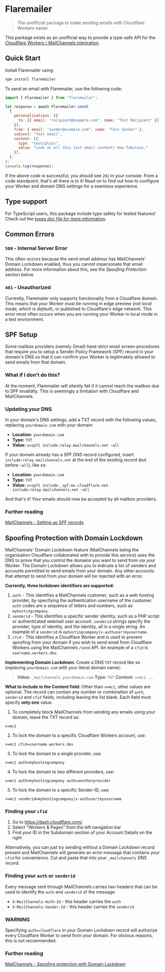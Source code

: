 # Flaremailer
> The unofficial package to make sending emails with Cloudflare Workers easier.

This package exists as an unofficial way to provide a type-safe API for the [Cloudflare Workers / MailChannels integration](https://blog.cloudflare.com/sending-email-from-workers-with-mailchannels/).

## Quick Start
Install Flaremailer using:
```bash
npm install flaremailer
```

To send an email with Flaremailer, use the following code:
```js
import { Flaremailer } from "flaremailer";

let response = await Flaremailer.send(
  {
    personalizations: [{
      to: [{ email: "recipient@example.com", name: "Test Recipient" }],
    }],
    from: { email: "sender@example.com", name: "Test Sender" },
    subject: "Test email",
    content: [{
      type: "text/plain",
      value: "Look at all this test email content! How fabulous."
    }],
  },
);
console.log(response);
```
If the above code is successful, you should see `202` in your console. 
From a code standpoint, that's all there is to it! Read on to find out how to configure your Worker and domain DNS settings for a seamless experience.

## Type support
For TypeScript users, this package include type safety for tested features! Check out the [types doc file for more information](docs/types.md).


## Common Errors
### `500` - Internal Server Error
This often occurs because the send email address has MailChannels' Domain Lockdown enabled, thus you cannot impersonate that email address. For more information about this, see the *Spoofing Protection* section below.

### `401` - Unauthorized
Currently, Flaremailer only supports functionality from a Cloudflare domain. This means that your Worker must be running in edge preview (*not local mode, which is default*), or published to Cloudflare's edge network. This error most often occurs when you are running your Worker in local mode in a test environment.


## SPF Setup
Some mailbox providers (namely Gmail) have strict email screen procedures that require you to setup a Sender Policy Framework (SPF) record in your domain's DNS so that it can confirm your Worker is legitimately allowed to send emails from that domain.

### What if I don't do this?
At the moment, Flaremailer will silently fail if it cannot reach the mailbox due to SPF invalidity. This is seemingly a limitation with Cloudflare and MailChannels.

### Updating your DNS
In your domain's DNS settings, add a TXT record with the following values, replacing `yourdomain.com` with your domain:
- **Location:** `yourdomain.com`
- **Type:** `TXT`
- **Value:** `v=spf1 include:relay.mailchannels.net ~all`

If your domain already has a SPF DNS record configured, insert `include:relay.mailchannels.net` at the end of the existing record (but before `~all`), like so:

- **Location:** `yourdomain.com`
- **Type:** `TXT`
- **Value:** `v=spf1 include:_spf.mx.cloudflare.net include:relay.mailchannels.net ~all`

And that's it! Your emails should now be accepted by all mailbox providers.

### Further reading
[MailChannels - Setting up SPF records](https://support.mailchannels.com/hc/en-us/articles/200262610-Set-up-SPF-Records)


## Spoofing Protection with Domain Lockdown
MailChannels' Domain Lockdown feature (MailChannels being the organisation Cloudflare collaborated with to provide this service) uses the DNS to prove that you control the domains you want to send from via your Worker. The Domain Lockdown allows you to indicate a list of senders and accounts permitted to send emails from your domain. Any other accounts that attempt to send from your domain will be rejected with an error.

**Currently, three lockdown identifiers are supported:**
1. `auth` - This identifies a MailChannels customer, such as a web hosting provider, by specifying the authentication username of the customer. `auth` codes are a sequence of letters and numbers, such as `myhostingcompany`.
2. `senderid` - This identifies a specific sender identity, such as a PHP script or authenticated webmail user account. `senderid` strings specify the provider, type of identity, and the identity, all in a single string. An example of a `senderid` is `myhostingcompany|x-authuser|myusername`.
3. `cfid` - This identifies a Cloudflare Worker and is used to prevent spoofing from your domain if you wish to send email from Cloudflare Workers using the MailChannels `/send` API. An example of a `cfid` is `username.workers.dev`.

**Implementing Domain Lockdown:**
Create a DNS `TXT` record like so (replacing `yourdomain.com` with your literal domain name):
> **Value:** `_mailchannels.yourdomain.com`
> **Type:** `TXT`
> **Content:** `v=mc1 ...`

**What to include in the Content field:**
Other than `v=mc1`, other values are optional. The record can contain any number or combination of `auth`, `senderid` and `cfid` fields, including leaving the list blank. Each field must specify **only one** value.
1. To completely block MailChannels from sending any emails using your domain, leave the TXT record as:
```content
v=mc1
```
2. To lock the domain to a specific Cloudflare Workers account, use:
```content
v=mc1 cfid=username.workers.dev
```
3. To lock the domain to a single provider, use:
```content
v=mc1 auth=myhostingcompany
```
4. To lock the domain to two different providers, use:
```content
v=mc1 auth=myhostingcompany auth=anotherprovider
```
5. To lock the domain to a specific Sender-ID, use:
```content
v=mc1 senderid=myhostingcompany|x-authuser|myusername
```

### Finding your `cfid`
1. Go to https://dash.cloudflare.com/
2. Select "Workers & Pages" from the left navigation bar
3. Find your ID in the Subdomain section of your Account Details on the right

Alternatively, you can just try sending without a Domain Lockdown record present and MailChannels will generate an error message that contains your `cfid` for convenience. Cut and paste that into your `_mailchannels` DNS record.

### Finding your `auth` or `senderid`
Every message sent through MailChannels carries two headers that can be used to identify the `auth` and `senderid` of the message:
- `X-MailChannels-Auth-Id` - this header carries the `auth`
- `X-MailChannels-Sender-Id` - this header carries the `senderid`

### WARNING
Specifying `auth=cloudflare` in your Domain Lockdown record will authorize every Cloudflare Worker to send from your domain. For obvious reasons, this is not recommended.

### Further reading
[MailChannels - Spoofing protection with Domain Lockdown](https://support.mailchannels.com/hc/en-us/articles/16918954360845-Secure-your-domain-name-against-spoofing-with-Domain-Lockdown-)
